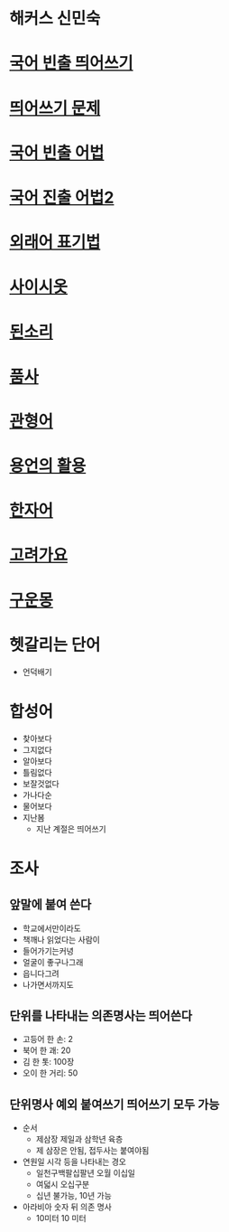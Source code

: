 # 해커스 신민숙

# [국어 빈출 띄어쓰기](https://youtu.be/FJfo4-tp2_4)
# [띄어쓰기 문제](https://youtu.be/wPGMxQ1jFUE)
# [국어 빈출 어법](https://youtu.be/sG5d0j_JlUc)
# [국어 진출 어법2](https://youtu.be/xrGZhySxcRo)
# [외래어 표기법](https://youtu.be/GkArDAYotBg)
# [사이시옷](https://youtu.be/-JucXAJ6rDM)
# [된소리](https://youtu.be/NFpGpSczFCk)
# [품사](https://youtu.be/XHlVNhndSvo)
# [관형어](https://youtu.be/hUyYbOT98F4)
# [용언의 활용](https://youtu.be/LXkTTQIPIDc)

# [한자어](https://youtu.be/2E-BW4Y1TMk)

# [고려가요](https://youtu.be/OVa31O3eQiA)
# [구운몽](https://youtu.be/wPGMxQ1jFUE)

# 헷갈리는 단어
* 언덕배기

# 합성어
* 찾아보다
* 그지없다
* 알아보다
* 틀림없다
* 보잘것없다
* 가나다순
* 물어보다
* 지난봄
  * 지난 계절은 띄어쓰기

# 조사
## 앞말에 붙여 쓴다
* 학교에서만이라도
* 책깨나 읽었다는 사람이
* 들어가기는커녕
* 얼굴이 좋구나그래
* 읍니다그려
* 나가면서까지도

## 단위를 나타내는 의존명사는 띄어쓴다
* 고등어 한 손: 2
* 북어 한 괘: 20
* 김 한 톳: 100장
* 오이 한 거리: 50

## 단위명사 예외 붙여쓰기 띄어쓰기 모두 가능
* 순서
  * 제삼장 제일과 삼학년 육층
  * 제 삼장은 안됨, 접두사는 붙여야됨
* 연원일 시각 등을 나타내는 경오
  * 일천구백팔십팔년 오월 이십일
  * 여덟시 오십구분
  * 십년 불가능, 10년 가능
* 아라비아 숫자 뒤 의존 명사
  * 10미터  10 미터
